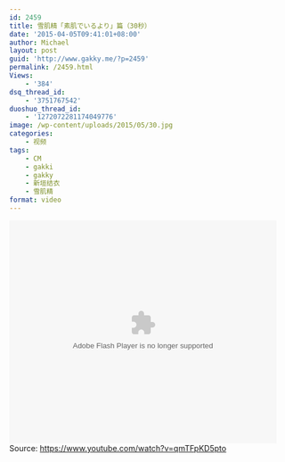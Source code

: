 ```yaml
---
id: 2459
title: 雪肌精「素肌でいるより」篇（30秒）
date: '2015-04-05T09:41:01+08:00'
author: Michael
layout: post
guid: 'http://www.gakky.me/?p=2459'
permalink: /2459.html
Views:
    - '384'
dsq_thread_id:
    - '3751767542'
duoshuo_thread_id:
    - '1272072281174049776'
image: /wp-content/uploads/2015/05/30.jpg
categories:
    - 视频
tags:
    - CM
    - gakki
    - gakky
    - 新垣结衣
    - 雪肌精
format: video
---
```


<embed height="400" src="http://www.tudou.com/v/o7-JYYMjXBQ/&bid=05&rpid=51229674&resourceId=51229674_05_05_99/v.swf" type="application/x-shockwave-flash" width="480"></embed>  
Source: <https://www.youtube.com/watch?v=qmTFpKD5pto>